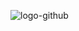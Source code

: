 ![logo-github](https://user-images.githubusercontent.com/13873576/61582957-0a3d1300-ab32-11e9-8153-c802cf185d82.jpg)
